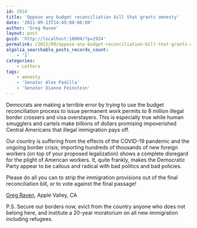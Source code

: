 ```yaml
---
id: 2924
title: 'Oppose any budget reconciliation bill that grants amnesty'
date: '2021-09-13T14:49:00-08:00'
author: 'Greg Raven'
layout: post
guid: 'http://localhost:10004/?p=2924'
permalink: /2021/09/oppose-any-budget-reconciliation-bill-that-grants-amnesty/
algolia_searchable_posts_records_count:
    - '1'
categories:
    - Letters
tags:
    - amnesty
    - 'Senator Alex Padilla'
    - 'Senator Dianne Feinstein'
---
```


Democrats are making a terrible error by trying to use the budget reconciliation process to issue permanent work permits to 8 million illegal border crossers and visa overstayers. This is especially true while human smugglers and cartels make billions of dollars promising impoverished Central Americans that illegal immigration pays off.

Our country is suffering from the effects of the COVID-19 pandemic and the ongoing border crisis; importing hundreds of thousands of new foreign workers (on top of your proposed legalization) shows a complete disregard for the plight of American workers. It, quite frankly, makes the Democratic Party appear to be callous and radical with bad politics and bad policies.

Please do all you can to strip the immigration provisions out of the final reconciliation bill, or to vote against the final passage!

[Greg Raven](https://www.gregraven.org/), Apple Valley, CA

P.S. Secure our borders now, evict from the country anyone who does not belong here, and institute a 20-year moratorium on all new immigration including refugees.